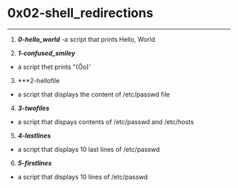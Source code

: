 # 0x02-shell_redirections
---
1. ***0-hello_world***
-a script that prints Hello, World

2. ***1-confused_smiley***
- a script thet prints "(Ôo)' 

3. ***2-hellofile
- a script that displays the content of /etc/passwd file

4. ***3-twofiles***
- a script that dispays contents of /etc/passwd and /etc/hosts

5. ***4-lastlines***
- a script that displays 10 last lines of /etc/passwd

6. ***5-firstlines***
- a script that displays 10 lines of /etc/passwd
